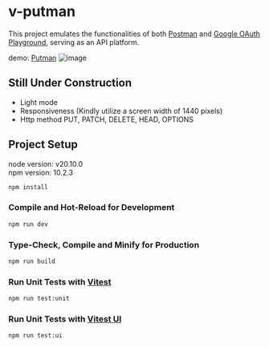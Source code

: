 # v-putman

This project emulates the functionalities of both [Postman](https://www.postman.com/)
and [Google OAuth Playground](https://developers.google.com/oauthplayground/), serving as an API platform.

demo: [Putman](https://v-putman.web.app/)
![image](https://github.com/kuropenguin7000/v-putman/assets/11885652/1d3346a0-1799-4596-8486-96a98380ca94)

## Still Under Construction

- Light mode
- Responsiveness (Kindly utilize a screen width of 1440 pixels)
- Http method PUT, PATCH, DELETE, HEAD, OPTIONS

## Project Setup

node version: v20.10.0 <br>
npm version: 10.2.3

```sh
npm install
```

### Compile and Hot-Reload for Development

```sh
npm run dev
```

### Type-Check, Compile and Minify for Production

```sh
npm run build
```

### Run Unit Tests with [Vitest](https://vitest.dev/)

```sh
npm run test:unit
```

### Run Unit Tests with [Vitest UI](https://vitest.dev/guide/ui.html)

```sh
npm run test:ui
```
